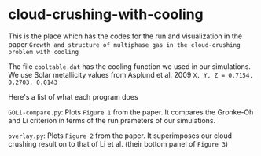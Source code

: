 # cloud-crushing-with-cooling
This is the place which has the codes for the run and visualization in the paper `Growth and structure of multiphase gas in the cloud-crushing problem with cooling`

The file `cooltable.dat` has the cooling function we used in our simulations. We use Solar metallicity values from Asplund et al. 2009
`X, Y, Z = 0.7154, 0.2703, 0.0143`

Here's a list of what each program does

`GOLi-compare.py`: Plots `Figure 1` from the paper. It compares the Gronke-Oh and Li criterion in terms of the run prameters of our simulations.

`overlay.py`: Plots `Figure 2` from the paper. It superimposes our cloud crushing result on to that of Li et al. (their bottom panel of `Figure 3`)
